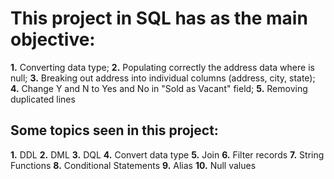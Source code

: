 # This project in SQL has as the main objective:
 **1.** Converting data type; 
 **2.** Populating correctly the address data where is null; 
 **3.** Breaking out address into individual columns (address, city, state);
 **4.** Change Y and N to Yes and No in "Sold as Vacant" field;
 **5.** Removing duplicated lines

## Some topics seen in this project:
 **1.** DDL
 **2.** DML
 **3.** DQL
 **4.** Convert data type
 **5.** Join
 **6.** Filter records
 **7.** String Functions
 **8.** Conditional Statements
 **9.** Alias
 **10.** Null values